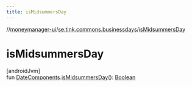 ```yaml
---
title: isMidsummersDay
---
```

//[moneymanager-ui](../../index.html)/[se.tink.commons.businessdays](index.html)/[isMidsummersDay](is-midsummers-day.html)



# isMidsummersDay



[androidJvm]\
fun [DateComponents](-date-components/index.html).[isMidsummersDay](is-midsummers-day.html)(): [Boolean](https://kotlinlang.org/api/latest/jvm/stdlib/kotlin/-boolean/index.html)




